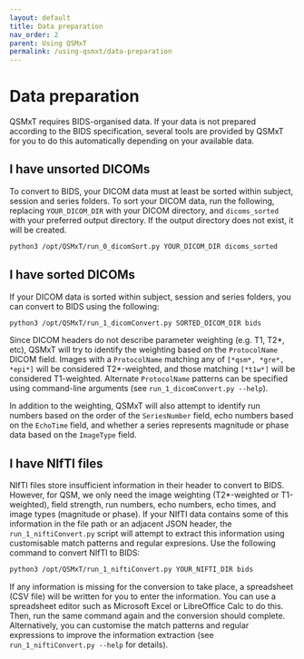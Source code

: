 ```yaml
---
layout: default
title: Data preparation
nav_order: 2
parent: Using QSMxT
permalink: /using-qsmxt/data-preparation
---
```


<head>
  <link rel="stylesheet" href="https://maxcdn.bootstrapcdn.com/bootstrap/3.4.1/css/bootstrap.min.css">
  <script src="https://ajax.googleapis.com/ajax/libs/jquery/3.6.0/jquery.min.js"></script>
  <script src="https://maxcdn.bootstrapcdn.com/bootstrap/3.4.1/js/bootstrap.min.js"></script>
</head>

# Data preparation

QSMxT requires BIDS-organised data. If your data is not prepared according to the BIDS specification, several tools are provided by QSMxT for you to do this automatically depending on your available data.

## I have unsorted DICOMs

To convert to BIDS, your DICOM data must at least be sorted within subject, session and series folders. To sort your DICOM data, run the following, replacing `YOUR_DICOM_DIR` with your DICOM directory, and `dicoms_sorted` with your preferred output directory. If the output directory does not exist, it will be created.

```bash
python3 /opt/QSMxT/run_0_dicomSort.py YOUR_DICOM_DIR dicoms_sorted
```

## I have sorted DICOMs

If your DICOM data is sorted within subject, session and series folders, you can convert to BIDS using the following:

```bash
python3 /opt/QSMxT/run_1_dicomConvert.py SORTED_DICOM_DIR bids
```

Since DICOM headers do not describe parameter weighting (e.g. T1, T2*, etc), QSMxT will try to identify the weighting based on the `ProtocolName` DICOM field. Images with a `ProtocolName` matching any of `[*qsm*, *gre*, *epi*]` will be considered T2*-weighted, and those matching `[*t1w*]` will be considered T1-weighted. Alternate `ProtocolName` patterns can be specified using command-line arguments (see `run_1_dicomConvert.py --help`).

In addition to the weighting, QSMxT will also attempt to identify run numbers based on the order of the `SeriesNumber` field, echo numbers based on the `EchoTime` field, and whether a series represents magnitude or phase data based on the `ImageType` field.

## I have NIfTI files

NIfTI files store insufficient information in their header to convert to BIDS. However, for QSM, we only need the image weighting (T2*-weighted or T1-weighted), field strength, run numbers, echo numbers, echo times, and image types (magnitude or phase). If your NIfTI data contains some of this information in the file path or an adjacent JSON header, the `run_1_niftiConvert.py` script will attempt to extract this information using customisable match patterns and regular expresions. Use the following command to convert NIfTI to BIDS:

```bash
python3 /opt/QSMxT/run_1_niftiConvert.py YOUR_NIFTI_DIR bids
```

If any information is missing for the conversion to take place, a spreadsheet (CSV file) will be written for you to enter the information. You can use a spreadsheet editor such as Microsoft Excel or LibreOffice Calc to do this. Then, run the same command again and the conversion should complete. Alternatively, you can customise the match patterns and regular expressions to improve the information extraction (see `run_1_niftiConvert.py --help` for details).

<script>
$(document).ready(function(){
    $('[data-toggle="popover"]').popover();   
});
$("[data-toggle=popover]")
.popover({html:true})
</script>

